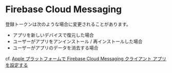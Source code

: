 Firebase Cloud Messaging
=====

登録トークンは次のような場合に変更されることがあります。  

* アプリを新しいデバイスで復元した場合
* ユーザーがアプリをアンインストール / 再インストールした場合
* ユーザーがアプリのデータを消去する場合

cf. [Apple プラットフォームで Firebase Cloud Messaging クライアント アプリを設定する](https://firebase.google.com/docs/cloud-messaging/ios/client?hl=ja#access_the_registration_token)
